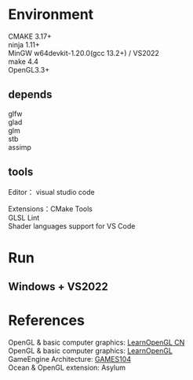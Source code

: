 # Environment
CMAKE 3.17+  
ninja 1.11+    
MinGW w64devkit-1.20.0(gcc 13.2+) / VS2022    
make 4.4  
OpenGL3.3+  

## depends
glfw  
glad  
glm  
stb  
assimp  

## tools
Editor： visual studio code  

Extensions：CMake Tools  
GLSL Lint  
Shader languages support for VS Code  

# Run
## Windows + VS2022

# References
OpenGL & basic computer graphics: [LearnOpenGL CN](https://learnopengl-cn.github.io/)  
OpenGL & basic computer graphics: [LearnOpenGL](https://learnopengl.com/)  
GameEngine Architecture: [GAMES104](https://games104.boomingtech.com/sc/)  
Ocean & OpenGL extension: Asylum  
